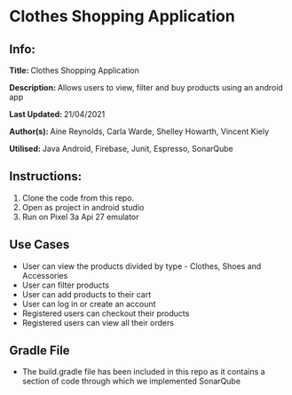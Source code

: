 # Clothes Shopping Application
<h2>Info:</h2>
<p><b>Title: </b>Clothes Shopping Application</p>
<p><b>Description: </b>Allows users to view, filter and buy products using an android app</p>
<p><b>Last Updated: </b>21/04/2021</p>
<p><b>Author(s): </b>Aine Reynolds, Carla Warde, Shelley Howarth, Vincent Kiely</p>
<p><b>Utilised: </b>Java Android, Firebase, Junit, Espresso, SonarQube</p>

<h2>Instructions:</h2>
<ol>
  <li>Clone the code from this repo.</li>
  <li>Open as project in android studio</li>
  <li>Run on Pixel 3a Api 27 emulator</li>
</ol>

<h2>Use Cases</h2>
<ul>
  <li>User can view the products divided by type - Clothes, Shoes and Accessories</li>
  <li>User can filter products</li>
  <li>User can add products to their cart</li>
  <li>User can log in or create an account</li>
  <li>Registered users can checkout their products</li>
  <li>Registered users can view all their orders</li>
</ul>

<h2>Gradle File</h2>
<ul>
  <li>The build.gradle file has been included in this repo as it contains a section of code through which we implemented SonarQube</li>
</ul>
